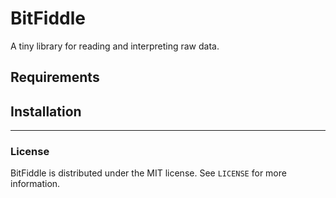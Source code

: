 # BitFiddle

A tiny library for reading and interpreting raw data.

## Requirements

## Installation

***

### License

BitFiddle is distributed under the MIT license. See `LICENSE` for more information.
